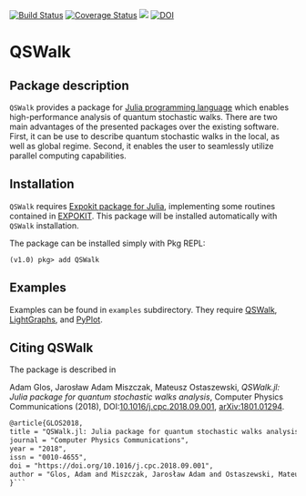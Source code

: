 [![Build Status](https://travis-ci.org/iitis/QSWalk.jl.svg?branch=master)](https://travis-ci.org/iitis/QSWalk.jl)
[![Coverage Status](https://coveralls.io/repos/github/iitis/QSWalk.jl/badge.svg?branch=master)](https://coveralls.io/github/iitis/QSWalk.jl?branch=master)
[![](https://img.shields.io/badge/docs-latest-blue.svg)](https://iitis.github.io/QSWalk.jl/latest)
[![DOI](https://zenodo.org/badge/100469695.svg)](https://zenodo.org/badge/latestdoi/100469695)


# QSWalk

## Package description

`QSWalk` provides a package for [Julia programming language](https://julialang.org/) which enables high-performance analysis of quantum stochastic walks. There are two main advantages of the presented packages over the existing software. First, it can be use to describe quantum stochastic walks in the local, as well as global regime. Second, it enables the user to seamlessly utilize parallel computing capabilities.

## Installation

`QSWalk` requires [Expokit package for Julia](https://github.com/acroy/Expokit.jl), implementing some routines contained in [EXPOKIT](http://www.maths.uq.edu.au/expokit). This package will be installed automatically with `QSWalk` installation.

The package can be installed simply with Pkg REPL:
```julia-repl
(v1.0) pkg> add QSWalk
```
## Examples

Examples can be found in `examples` subdirectory. They require [QSWalk](https://github.com/iitis/QSWalk.jl), [LightGraphs](https://github.com/JuliaGraphs/LightGraphs.jl), and [PyPlot](https://github.com/JuliaPy/PyPlot.jl).

## Citing QSWalk

The package is described in

Adam Glos, Jarosław Adam Miszczak, Mateusz Ostaszewski, *QSWalk.jl: Julia package for quantum stochastic walks analysis*, Computer Physics Communications (2018), DOI:[10.1016/j.cpc.2018.09.001](https://doi.org/10.1016/j.cpc.2018.09.001), [arXiv:1801.01294](https://arxiv.org/abs/1801.01294).

```tex
@article{GLOS2018,
title = "QSWalk.jl: Julia package for quantum stochastic walks analysis",
journal = "Computer Physics Communications",
year = "2018",
issn = "0010-4655",
doi = "https://doi.org/10.1016/j.cpc.2018.09.001",
author = "Glos, Adam and Miszczak, Jarosław Adam and Ostaszewski, Mateusz",
}```

